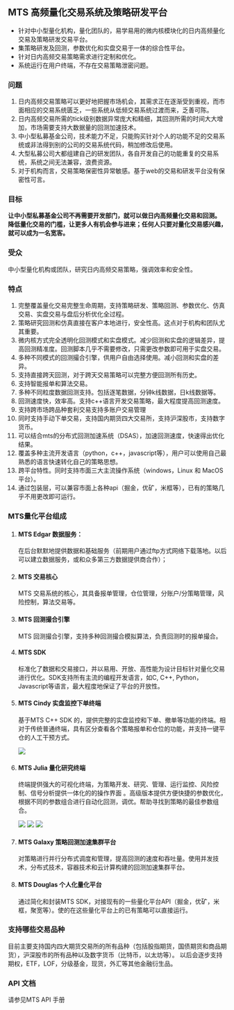 ## MTS 高频量化交易系统及策略研发平台 ##


* 针对中小型量化机构，量化团队的，易学易用的微内核模块化的日内高频量化交易及策略研发交易平台。
* 集策略研发及回测，参数优化和实盘交易于一体的综合性平台。
* 针对日内高频交易策略需求进行定制和优化。
* 系统运行在用户终端，不存在交易策略泄密问题。

### 问题 ###

1. 日内高频交易策略可以更好地把握市场机会，其需求正在逐渐受到重视，而市面相应的交易系统匮乏，一些系统从低频交易系统过渡而来，乏善可陈。
1. 日内高频交易所需的tick级别数据异常庞大和精细，其回测所需的时间大大增加，市场需要支持大数据量的回测加速技术。
1. 中小型私募基金公司，技术能力不足，只能购买针对个人的功能不足的交易系统或非法得到别的公司的交易系统代码，稍加修改后使用。
1. 大型私募公司大都组建自己的研发团队，各自开发自己的功能重复的交易系统，系统之间无法兼容，浪费资源。
1. 对于机构而言，交易策略保密性异常敏感。基于web的交易和研发平台没有保密性可言。


### 目标 ###

**让中小型私募基金公司不再需要开发部门，就可以做日内高频量化交易和回测。**
**降低量化交易的门槛，让更多人有机会参与进来；任何人只要对量化交易感兴趣，就可以成为一名宽客。**

### 受众 ###

中小型量化机构或团队，研究日内高频交易策略，强调效率和安全性。


### 特点 ###

1. 完整覆盖量化交易完整生命周期，支持策略研发、策略回测、参数优化、仿真交易、实盘交易与盘后分析优化全过程。
1. 策略研究回测和仿真直接在客户本地进行，安全性高。这点对于机构和团队尤其重要。
1. 微内核方式完全透明化回测模式和实盘模式。减少回测和实盘的逻辑差异，提高回测精准度。回测脚本几乎不需要修改，只需更改参数即可用于实盘交易。
1. 多种不同模式的回测撮合引擎，供用户自由选择使用。减小回测和实盘的差异。
1. 支持直接跨天回测，对于跨天交易策略可以完整方便回测所有历史。
1. 支持智能报单和算法交易。
1. 多种不同粒度数据回测支持。包括逐笔数据，分钟k线数据，日k线数据等。
1. 回测速度快，效率高。支持c++语言开发交易策略，最大程度提高回测速度。
1. 支持跨市场跨品种套利交易支持多账户交易管理
1. 同时支持手动下单交易，支持国内期货四大交易所，支持沪深股市，支持数字货币。
1. 可以结合mts的分布式回测加速系统（DSAS），加速回测速度，快速得出优化结果。
1. 覆盖多种主流开发语言（python，c++，javascript等），用户可以使用自己最熟悉的语言快速转化自己的策略思想。
1. 跨平台特性。同时支持市面三大主流操作系统（windows，Linux 和 MacOS 平台）。
1. 通过包装层，可以兼容市面上各种api（掘金，优矿，米框等），已有的策略几乎不用更改即可运行。

### MTS量化平台组成 ###


1. #### MTS Edgar 数据服务： ####
	在后台默默地提供数据和基础服务（前期用户通过ftp方式网络下载落地。以后可以建立数据服务，或和众多第三方数据提供商合作）；

1. #### MTS 交易核心 ####
	MTS 交易系统的核心，其具备报单管理，仓位管理，分账户/分策略管理，风险控制，算法交易等。

1. #### MTS 回测撮合引擎 ####
	MTS 回测撮合引擎，支持多种回测撮合模拟算法，负责回测时的报单撮合。

1. #### MTS SDK ####
	标准化了数据和交易接口，并以易用、开放、高性能为设计目标针对量化交易进行优化。SDK支持所有主流的编程开发语言，如C, C++, Python，Javascript等语言，最大程度地保证了平台的开放性。

2. #### MTS Cindy 实盘监控下单终端 ####
	基于MTS C++ SDK 的，提供完整的实盘监控和下单、撤单等功能的终端。相对于传统普通终端，具有区分查看各个策略报单和仓位的功能，并支持一键平仓的人工干预方式。

    ![](./images/cindy.png)

1. #### MTS Julia 量化研究终端 ####
	终端提供强大的可视化终端，为策略开发、研究、管理、运行监控、风险控制、信号分析提供一体化的的操作界面 。高级版本提供方便快捷的参数优化，根据不同的参数组合进行自动化回测，调优。帮助寻找到策略的最佳参数组合。

    ![](./images/julia.png)
    ![](./images/julia2.png)
    ![](./images/julia3.png)

1. #### MTS Galaxy 策略回测加速集群平台 ####
	对策略进行并行分布式调度和管理，提高回测的速度和吞吐量。使用并发技术，分布式技术，容器技术和云计算构建的回测加速集群平台。

3. #### MTS Douglas 个人化量化平台 ####
	通过简化和封装MTS SDK，对接现有的一些量化平台API（掘金，优矿，米框，聚宽等）。使的在这些量化平台上的已有策略可以直接运行。



### 支持哪些交易品种 ###

目前主要支持国内四大期货交易所的所有品种（包括股指期货，国债期货和商品期货），沪深股市的所有品种以及数字货币（比特币，以太坊等）。
以后会逐步支持期权，ETF，LOF，分级基金，现货，外汇等其他金融衍生品。

### API 文档 ###


请参见MTS API 手册
